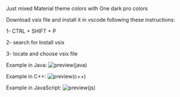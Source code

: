 Just mixed Material theme colors with One dark pro colors

Download vsix file and install it in vscode following these instructions:

1- CTRL + SHIFT + P

2- search for Install vsix

3- locate and choose vsix file


Example in Java:
![preview(java)](https://s17.picofile.com/file/8426154668/Screenshot_from_2021_02_25_07_10_21.png)

Example in C++:
![preview(c++)](https://s17.picofile.com/file/8426154676/Screenshot_from_2021_02_25_07_11_53.png)

Example in JavaScript:
![preview(js)](https://s17.picofile.com/file/8426154718/Screenshot_from_2021_02_25_07_20_15.png)

